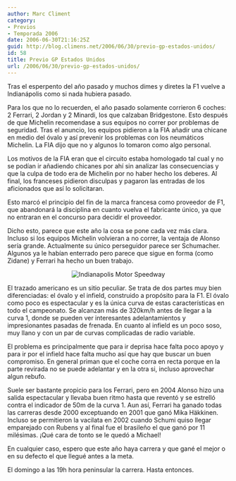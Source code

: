 ```yaml
---
author: Marc Climent
category:
- Previos
- Temporada 2006
date: 2006-06-30T21:16:25Z
guid: http://blog.climens.net/2006/06/30/previo-gp-estados-unidos/
id: 58
title: Previo GP Estados Unidos
url: /2006/06/30/previo-gp-estados-unidos/
---
```


Tras el esperpento del año pasado y muchos dimes y diretes la F1 vuelve a Indianápolis como si nada hubiera pasado.

Para los que no lo recuerden, el año pasado solamente corrieron 6 coches: 2 Ferrari, 2 Jordan y 2 Minardi, los que calzaban Bridgestone. Esto después de que Michelin recomendase a sus equipos no correr por problemas de seguridad. Tras el anuncio, los equipos pidieron a la FIA añadir una chicane en medio del óvalo y así prevenir los problemas con los neumáticos Michelin. La FIA dijo que no y algunos lo tomaron como algo personal.

Los motivos de la FIA eran que el circuito estaba homologado tal cual y no se podían ir añadiendo chicanes por ahí sin analizar las consecuencias y que la culpa de todo era de Michelin por no haber hecho los deberes. Al final, los franceses pidieron disculpas y pagaron las entradas de los aficionados que así lo solicitaran.

Esto marcó el principio del fin de la marca francesa como proveedor de F1, que abandonará la disciplina en cuanto vuelva el fabricante único, ya que no entraran en el concurso para decidir el proveedor.

Dicho esto, parece que este año la cosa se pone cada vez más clara. Incluso si los equipos Michelin volvieran a no correr, la ventaja de Alonso sería grande. Actualmente su único perseguidor parece ser Schumacher. Algunos ya le habían enterrado pero parece que sigue en forma (como Zidane) y Ferrari ha hecho un buen trabajo.

<div style="text-align: center">
  <img alt="Indianapolis Motor Speedway" src="http://upload.wikimedia.org/wikipedia/commons/thumb/a/a1/Indianapolis_Motor_Speedway_-_road_course.svg/500px-Indianapolis_Motor_Speedway_-_road_course.svg.png" />
</div>

El trazado americano es un sitio peculiar. Se trata de dos partes muy bien diferenciadas: el óvalo y el infield, construido a propósito para la F1. El óvalo como poco es espectacular y es la única curva de estas características en todo el campeonato. Se alcanzan más de 320km/h antes de llegar a la curva 1, donde se pueden ver interesantes adelantamientos y impresionantes pasadas de frenada. En cuanto al infield es un poco soso, muy llano y con un par de curvas complicadas de radio variable.

El problema es principalmente que para ir deprisa hace falta poco apoyo y para ir por el infield hace falta mucho así que hay que buscar un buen compromiso. En general priman que el coche corra en recta porque en la parte revirada no se puede adelantar y en la otra si, incluso aprovechar algun rebufo.

Suele ser bastante propicio para los Ferrari, pero en 2004 Alonso hizo una salida espectacular y llevaba buen ritmo hasta que reventó y se estrelló contra el indicador de 50m de la curva 1. Aun así, Ferrari ha ganado todas las carreras desde 2000 exceptuando en 2001 que ganó Mika Häkkinen. Incluso se permitieron la vacilata en 2002 cuando Schumi quiso llegar emparejado con Rubens y al final fue el brasileño el que ganó por 11 milésimas. ¡Qué cara de tonto se le quedó a Michael!

En cualquier caso, espero que este año haya carrera y que gané el mejor o en su defecto el que llegué antes a la meta.

El domingo a las 19h hora peninsular la carrera. Hasta entonces.